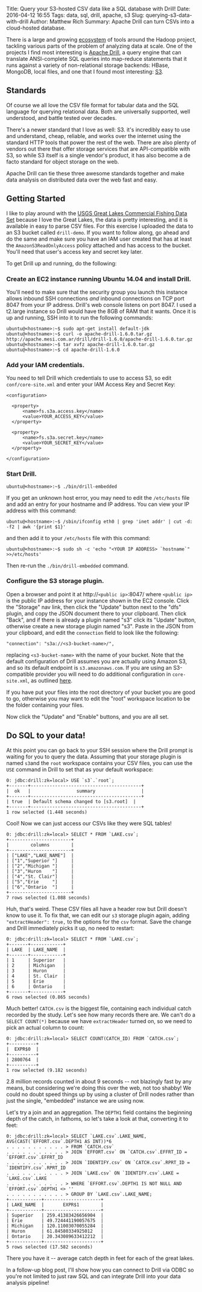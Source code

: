 Title: Query your S3-hosted CSV data like a SQL database with Drill!
Date: 2016-04-12 16:55
Tags: data, sql, drill, apache, s3
Slug: querying-s3-data-with-drill
Author: Matthew Rich
Summary: Apache Drill can turn CSVs into a cloud-hosted database.

There is a large and growing [ecosystem](https://hadoopecosystemtable.github.io/)
of tools around the Hadoop project, tackling various parts of the problem of
analyzing data at scale. One of the projects I find most interesting is [Apache
Drill](https://drill.apache.org/), a query engine that can translate
ANSI-complete SQL queries into map-reduce statements that it runs against a
variety of non-relational storage backends: HBase, MongoDB, local files, and
one that I found most interesting: [S3](http://aws.amazon.com/s3/).

## Standards

Of course we all love the CSV file format for tabular data and the SQL
language for querying relational data. Both are universally supported, well
understood, and battle tested over decades.

There's a newer standard that I love as well: S3. it's incredibly easy to use
and understand, cheap, reliable, and works over the internet using the standard
HTTP tools that power the rest of the web. There are also plenty of vendors out
there that offer storage services that are API-compatible with S3, so while S3
itself is a single vendor's product, it has also become a de facto standard for
object storage on the web.

Apache Drill can tie these three awesome standards together and make
data analysis on distributed data over the web fast and easy.

## Getting Started

I like to play around with the [USGS Great Lakes Commercial Fishing Data
Set](http://gcmd.gsfc.nasa.gov/KeywordSearch/Metadata.do?Portal=idn_ceos&KeywordPath=[Personnel%3A+Last_Name%3D%27STEVENS%27%2C+Middle_Name%3D%27B.%27%2C+First_Name%3D%27TYLER%27]&OrigMetadataNode=GCMD&EntryId=brdglsc0001&MetadataView=Full&MetadataType=0&lbnode=mdlb3)
because I love the Great Lakes, the data is pretty interesting, and it is
available in easy to parse CSV files. For this exercise I uploaded the data to
an S3 bucket called `drill-demo`. If you want to follow along, go ahead and do
the same and make sure you have an IAM user created that has at least the
`AmazonS3ReadOnlyAccess` policy attached and has access to the bucket. You'll
need that user's access key and secret key later.

To get Drill up and running, do the following:

### Create an EC2 instance running Ubuntu 14.04 and install Drill.
You'll need to make sure that the security group you launch this instance
allows inbound SSH connections *and* inbound connections on TCP port 8047 from
your IP address.  Drill's web console listens on port 8047. I used a t2.large
instance so Drill would have the 8GB of RAM that it wants. Once it is up and
running, SSH into it to run the following commands:

```
ubuntu@<hostname>:~$ sudo apt-get install default-jdk
ubuntu@<hostname>:~$ curl -o apache-drill-1.6.0.tar.gz http://apache.mesi.com.ar/drill/drill-1.6.0/apache-drill-1.6.0.tar.gz
ubuntu@<hostname>:~$ tar xvfz apache-drill-1.6.0.tar.gz
ubuntu@<hostname>:~$ cd apache-drill-1.6.0
```

### Add your IAM credentials.
You need to tell Drill which credentials to use to access S3, so edit
`conf/core-site.xml` and enter your IAM Access Key and Secret Key:

```
<configuration>

  <property>
	  <name>fs.s3a.access.key</name>
	  <value>YOUR_ACCESS_KEY</value>
  </property>

  <property>
	  <name>fs.s3a.secret.key</name>
	  <value>YOUR_SECRET_KEY</value>
  </property>

</configuration>
```

### Start Drill.
```
ubuntu@<hostname>:~$ ./bin/drill-embedded
```

If you get an unknown host error, you may need to edit the `/etc/hosts` file
and add an entry for your hostname and IP address. You can view your IP
address with this command:

```
ubuntu@<hostname>:~$ /sbin/ifconfig eth0 | grep 'inet addr' | cut -d: -f2 | awk '{print $1}'
```

and then add it to your `/etc/hosts` file with this command:

```
ubuntu@<hostname>:~$ sudo sh -c 'echo "<YOUR IP ADDRESS> `hostname`" >>/etc/hosts'
```
Then re-run the `./bin/drill-embedded` command.
  
### Configure the S3 storage plugin.
Open a browser and point it at http://`<public ip>`:8047/ where `<public ip>`
is the public IP address for your instance shown in the EC2 console. Click the
"Storage" nav link, then click the "Update" button next to the "dfs" plugin,
and copy the JSON document there to your clipboard. Then click "Back", and if
there is already a plugin named "s3" click its "Update" button, otherwise
create a new storage plugin named "s3". Paste in the JSON from your clipboard,
and edit the `connection` field to look like the following:
```
"connection": "s3a://<s3-bucket-name>/",
```
replacing `<s3-bucket-name>` with the name of your bucket. Note that the
default configuration of Drill assumes you are actually using Amazon S3, and so
its default endpoint is `s3.amazonaws.com`. If you are using an S3-compatible
provider you will need to do additional configuration in `core-site.xml`, as
outlined
[here](https://hadoop.apache.org/docs/stable/hadoop-aws/tools/hadoop-aws/index.html).

If you have put your files into the root directory of your bucket you are good
to go, otherwise you may want to edit the "root" workspace location to be the
folder containing your files.

Now click the "Update" and "Enable" buttons, and you are all set.

## Do SQL to your data!

At this point you can go back to your SSH session where the Drill prompt is
waiting for you to query the data. Assuming that your storage plugin is named
`s3`and the `root` workspace contains your CSV files, you can use the `USE`
command in Drill to set that as your default workspace:
```
0: jdbc:drill:zk=local> USE `s3`.`root`;
+-------+-----------------------------------------+
|  ok   |                 summary                 |
+-------+-----------------------------------------+
| true  | Default schema changed to [s3.root]  |
+-------+-----------------------------------------+
1 row selected (1.448 seconds)
```
Cool! Now we can just access our CSVs like they were SQL tables!
```
0: jdbc:drill:zk=local> SELECT * FROM `LAKE.csv`;
+-----------------------+
|        columns        |
+-----------------------+
| ["LAKE","LAKE_NAME"]  |
| ["1","Superior "]     |
| ["2","Michigan "]     |
| ["3","Huron    "]     |
| ["4","St. Clair"]     |
| ["5","Erie     "]     |
| ["6","Ontario  "]     |
+-----------------------+
7 rows selected (1.088 seconds)
```

Huh, that's weird. These CSV files all have a header row but Drill doesn't
know to use it. To fix that, we can edit our `s3` storage plugin again, adding
`"extractHeader": true,` to the options for the `csv` format. Save the change
and Drill immediately picks it up, no need to restart:
```
0: jdbc:drill:zk=local> SELECT * FROM `LAKE.csv`;
+-------+------------+
| LAKE  | LAKE_NAME  |
+-------+------------+
| 1     | Superior   |
| 2     | Michigan   |
| 3     | Huron      |
| 4     | St. Clair  |
| 5     | Erie       |
| 6     | Ontario    |
+-------+------------+
6 rows selected (0.865 seconds)
```
Much better! `CATCH.csv` is the biggest file, containing each individual catch
recorded by the study. Let's see how many records there are. We can't do a 
`SELECT COUNT(*)` because we have `extractHeader` turned on, so we need to
pick an actual column to count:
```
0: jdbc:drill:zk=local> SELECT COUNT(CATCH_ID) FROM `CATCH.csv`;
+----------+
|  EXPR$0  |
+----------+
| 2800764  |
+----------+
1 row selected (9.182 seconds)
```
2.8 million records counted in about 9 seconds -- not blazingly fast by any means,
but considering we're doing this over the web, not too shabby! We could no doubt
speed things up by using a cluster of Drill nodes rather than just the single,
"embedded" instance we are using now.

Let's try a join and an aggregation. The `DEPTH1` field contains the beginning
depth of the catch, in fathoms, so let's take a look at that, converting it to
feet:
```
0: jdbc:drill:zk=local> SELECT `LAKE.csv`.LAKE_NAME, AVG(CAST(`EFFORT.csv`.DEPTH1 AS INT))*6
. . . . . . . . . . . > FROM `CATCH.csv`
. . . . . . . . . . . > JOIN `EFFORT.csv` ON `CATCH.csv`.EFFRT_ID = `EFFORT.csv`.EFFRT_ID
. . . . . . . . . . . > JOIN `IDENTIFY.csv` ON `CATCH.csv`.RPRT_ID = `IDENTIFY.csv`.RPRT_ID
. . . . . . . . . . . > JOIN `LAKE.csv` ON `IDENTIFY.csv`.LAKE = `LAKE.csv`.LAKE
. . . . . . . . . . . > WHERE `EFFORT.csv`.DEPTH1 IS NOT NULL AND `EFFORT.csv`.DEPTH1 <> ''
. . . . . . . . . . . > GROUP BY `LAKE.csv`.LAKE_NAME;
+------------+---------------------+
| LAKE_NAME  |       EXPR$1        |
+------------+---------------------+
| Superior   | 259.41383426656904  |
| Erie       | 49.724441190057675  |
| Michigan   | 120.11003070055284  |
| Huron      | 61.84580334925012   |
| Ontario    | 20.343089633412212  |
+------------+---------------------+
5 rows selected (17.582 seconds)
```
There you have it -- average catch depth in feet for each of the great lakes.

In a follow-up blog post, I'll show how you can connect to Drill via ODBC so
you're not limited to just raw SQL and can integrate Drill into your data
analysis pipeline! 
